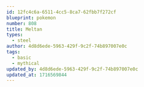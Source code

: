 ```yaml
---
id: 12fc4c6a-6511-4cc5-8ca7-62fbb7f272cf
blueprint: pokemon
number: 808
title: Meltan
types:
  - steel
author: 4d8d6ede-5963-429f-9c2f-74b897007e0c
tags:
  - basic
  - mythical
updated_by: 4d8d6ede-5963-429f-9c2f-74b897007e0c
updated_at: 1716569844
---
```


